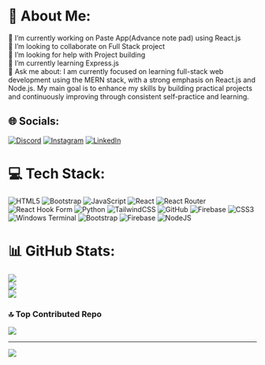 # 💫 About Me:
🔭 I’m currently working on Paste App(Advance note pad) using React.js<br>👯 I’m looking to collaborate on Full Stack project<br>🤝 I’m looking for help with Project building<br>🌱 I’m currently learning Express.js<br>💬 Ask me about: I am currently focused on learning full-stack web development using the MERN stack, with a strong emphasis on React.js and Node.js. My main goal is to enhance my skills by building practical projects and continuously improving through consistent self-practice and learning.


## 🌐 Socials:
[![Discord](https://img.shields.io/badge/Discord-%237289DA.svg?logo=discord&logoColor=white)](https://discord.gg/example.disc) [![Instagram](https://img.shields.io/badge/Instagram-%23E4405F.svg?logo=Instagram&logoColor=white)](https://instagram.com/example.insta) [![LinkedIn](https://img.shields.io/badge/LinkedIn-%230077B5.svg?logo=linkedin&logoColor=white)](https://linkedin.com/in/example.linkedin) 

# 💻 Tech Stack:
![HTML5](https://img.shields.io/badge/html5-%23E34F26.svg?style=for-the-badge&logo=html5&logoColor=white) ![Bootstrap](https://img.shields.io/badge/bootstrap-%238511FA.svg?style=for-the-badge&logo=bootstrap&logoColor=white) ![JavaScript](https://img.shields.io/badge/javascript-%23323330.svg?style=for-the-badge&logo=javascript&logoColor=%23F7DF1E) ![React](https://img.shields.io/badge/react-%2320232a.svg?style=for-the-badge&logo=react&logoColor=%2361DAFB) ![React Router](https://img.shields.io/badge/React_Router-CA4245?style=for-the-badge&logo=react-router&logoColor=white) ![React Hook Form](https://img.shields.io/badge/React%20Hook%20Form-%23EC5990.svg?style=for-the-badge&logo=reacthookform&logoColor=white) ![Python](https://img.shields.io/badge/python-3670A0?style=for-the-badge&logo=python&logoColor=ffdd54) ![TailwindCSS](https://img.shields.io/badge/tailwindcss-%2338B2AC.svg?style=for-the-badge&logo=tailwind-css&logoColor=white) ![GitHub](https://img.shields.io/badge/github-%23121011.svg?style=for-the-badge&logo=github&logoColor=white) ![Firebase](https://img.shields.io/badge/firebase-%23039BE5.svg?style=for-the-badge&logo=firebase) ![CSS3](https://img.shields.io/badge/css3-%231572B6.svg?style=for-the-badge&logo=css3&logoColor=white) ![Windows Terminal](https://img.shields.io/badge/Windows%20Terminal-%234D4D4D.svg?style=for-the-badge&logo=windows-terminal&logoColor=white) ![Bootstrap](https://img.shields.io/badge/bootstrap-%238511FA.svg?style=for-the-badge&logo=bootstrap&logoColor=white) ![Firebase](https://img.shields.io/badge/firebase-a08021?style=for-the-badge&logo=firebase&logoColor=ffcd34) ![NodeJS](https://img.shields.io/badge/node.js-6DA55F?style=for-the-badge&logo=node.js&logoColor=white)
# 📊 GitHub Stats:
![](https://github-readme-stats.vercel.app/api?username=sufiyannew&theme=aura_dark&hide_border=false&include_all_commits=true&count_private=true)<br/>
![](https://nirzak-streak-stats.vercel.app/?user=sufiyannew&theme=aura_dark&hide_border=false)<br/>
![](https://github-readme-stats.vercel.app/api/top-langs/?username=sufiyannew&theme=aura_dark&hide_border=false&include_all_commits=true&count_private=true&layout=compact)

### 🔝 Top Contributed Repo
![](https://github-contributor-stats.vercel.app/api?username=sufiyannew&limit=5&theme=aura_dark&combine_all_yearly_contributions=true)

---
[![](https://visitcount.itsvg.in/api?id=sufiyannew&icon=4&color=2)](https://visitcount.itsvg.in)

<!-- Proudly created with GPRM ( https://gprm.itsvg.in ) -->
